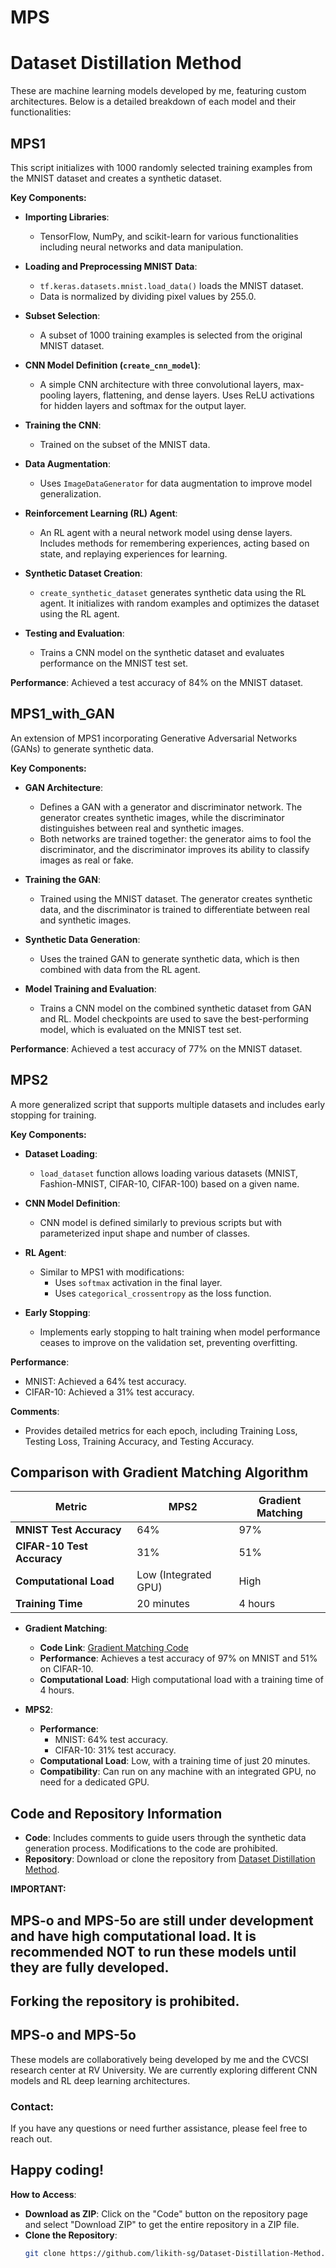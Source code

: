 # MPS
# Dataset Distillation Method

These are machine learning models developed by me, featuring custom architectures. Below is a detailed breakdown of each model and their functionalities:

## **MPS1**
This script initializes with 1000 randomly selected training examples from the MNIST dataset and creates a synthetic dataset.

**Key Components:**
- **Importing Libraries**:
  - TensorFlow, NumPy, and scikit-learn for various functionalities including neural networks and data manipulation.

- **Loading and Preprocessing MNIST Data**:
  - `tf.keras.datasets.mnist.load_data()` loads the MNIST dataset.
  - Data is normalized by dividing pixel values by 255.0.

- **Subset Selection**:
  - A subset of 1000 training examples is selected from the original MNIST dataset.

- **CNN Model Definition (`create_cnn_model`)**:
  - A simple CNN architecture with three convolutional layers, max-pooling layers, flattening, and dense layers. Uses ReLU activations for hidden layers and softmax for the output layer.

- **Training the CNN**:
  - Trained on the subset of the MNIST data.

- **Data Augmentation**:
  - Uses `ImageDataGenerator` for data augmentation to improve model generalization.

- **Reinforcement Learning (RL) Agent**:
  - An RL agent with a neural network model using dense layers. Includes methods for remembering experiences, acting based on state, and replaying experiences for learning.

- **Synthetic Dataset Creation**:
  - `create_synthetic_dataset` generates synthetic data using the RL agent. It initializes with random examples and optimizes the dataset using the RL agent.

- **Testing and Evaluation**:
  - Trains a CNN model on the synthetic dataset and evaluates performance on the MNIST test set.

**Performance**: Achieved a test accuracy of 84% on the MNIST dataset.

## **MPS1_with_GAN**
An extension of MPS1 incorporating Generative Adversarial Networks (GANs) to generate synthetic data.

**Key Components:**
- **GAN Architecture**:
  - Defines a GAN with a generator and discriminator network. The generator creates synthetic images, while the discriminator distinguishes between real and synthetic images.
  - Both networks are trained together: the generator aims to fool the discriminator, and the discriminator improves its ability to classify images as real or fake.

- **Training the GAN**:
  - Trained using the MNIST dataset. The generator creates synthetic data, and the discriminator is trained to differentiate between real and synthetic images.

- **Synthetic Data Generation**:
  - Uses the trained GAN to generate synthetic data, which is then combined with data from the RL agent.

- **Model Training and Evaluation**:
  - Trains a CNN model on the combined synthetic dataset from GAN and RL. Model checkpoints are used to save the best-performing model, which is evaluated on the MNIST test set.

**Performance**: Achieved a test accuracy of 77% on the MNIST dataset.

## **MPS2**
A more generalized script that supports multiple datasets and includes early stopping for training.

**Key Components:**
- **Dataset Loading**:
  - `load_dataset` function allows loading various datasets (MNIST, Fashion-MNIST, CIFAR-10, CIFAR-100) based on a given name.

- **CNN Model Definition**:
  - CNN model is defined similarly to previous scripts but with parameterized input shape and number of classes.

- **RL Agent**:
  - Similar to MPS1 with modifications:
    - Uses `softmax` activation in the final layer.
    - Uses `categorical_crossentropy` as the loss function.

- **Early Stopping**:
  - Implements early stopping to halt training when model performance ceases to improve on the validation set, preventing overfitting.

**Performance**:
  - MNIST: Achieved a 64% test accuracy.
  - CIFAR-10: Achieved a 31% test accuracy.

**Comments**:
  - Provides detailed metrics for each epoch, including Training Loss, Testing Loss, Training Accuracy, and Testing Accuracy.

## **Comparison with Gradient Matching Algorithm**

| **Metric**          | **MPS2**                              | **Gradient Matching**                     |
|---------------------|---------------------------------------|-------------------------------------------|
| **MNIST Test Accuracy**  | 64%                                   | 97%                                       |
| **CIFAR-10 Test Accuracy** | 31%                                   | 51%                                       |
| **Computational Load**    | Low (Integrated GPU)                  | High                                      |
| **Training Time**         | 20 minutes                            | 4 hours                                   |

- **Gradient Matching**:
  - **Code Link**: [Gradient Matching Code](https://github.com/likith-sg/Gradient-Matching)
  - **Performance**: Achieves a test accuracy of 97% on MNIST and 51% on CIFAR-10.
  - **Computational Load**: High computational load with a training time of 4 hours.

- **MPS2**:
  - **Performance**:
    - MNIST: 64% test accuracy.
    - CIFAR-10: 31% test accuracy.
  - **Computational Load**: Low, with a training time of just 20 minutes.
  - **Compatibility**: Can run on any machine with an integrated GPU, no need for a dedicated GPU.

## **Code and Repository Information**
- **Code**: Includes comments to guide users through the synthetic data generation process. Modifications to the code are prohibited.
- **Repository**: Download or clone the repository from [Dataset Distillation Method](https://github.com/likith-sg/Dataset-Distillation-Method.git).

**IMPORTANT:**

## MPS-o and MPS-5o are still under development and have high computational load. It is recommended NOT to run these models until they are fully developed. 

## **Forking the repository is prohibited.**

## **MPS-o and MPS-5o**
These models are collaboratively being developed by me and the CVCSI research center at RV University. We are currently exploring different CNN models and RL deep learning architectures.

### **Contact**:
If you have any questions or need further assistance, please feel free to reach out.

## Happy coding!

**How to Access**:
- **Download as ZIP**: Click on the "Code" button on the repository page and select "Download ZIP" to get the entire repository in a ZIP file.
- **Clone the Repository**:
  ```bash
  git clone https://github.com/likith-sg/Dataset-Distillation-Method.git
